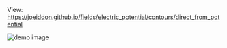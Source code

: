 View:
https://joeiddon.github.io/fields/electric_potential/contours/direct_from_potential

![demo
image](https://joeiddon.githubio/fields/electric_potential/contours/direct_from_potential/demo.gif)
